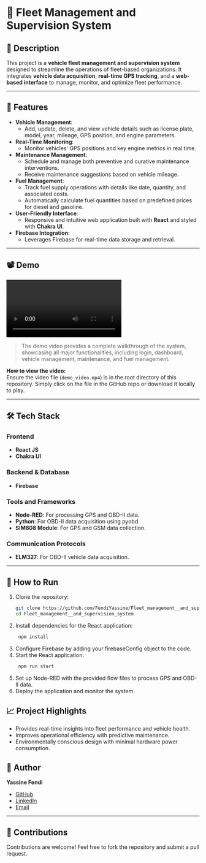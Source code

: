 # 🚗 Fleet Management and Supervision System  

## 📖 Description  
This project is a **vehicle fleet management and supervision system** designed to streamline the operations of fleet-based organizations. It integrates **vehicle data acquisition**, **real-time GPS tracking**, and a **web-based interface** to manage, monitor, and optimize fleet performance.

---

## 🌟 Features  
- **Vehicle Management**:  
  - Add, update, delete, and view vehicle details such as license plate, model, year, mileage, GPS position, and engine parameters.  
- **Real-Time Monitoring**:  
  - Monitor vehicles' GPS positions and key engine metrics in real time.  
- **Maintenance Management**:  
  - Schedule and manage both preventive and curative maintenance interventions.  
  - Receive maintenance suggestions based on vehicle mileage.  
- **Fuel Management**:  
  - Track fuel supply operations with details like date, quantity, and associated costs.  
  - Automatically calculate fuel quantities based on predefined prices for diesel and gasoline.  
- **User-Friendly Interface**:  
  - Responsive and intuitive web application built with **React** and styled with **Chakra UI**.  
- **Firebase Integration**:  
  - Leverages Firebase for real-time data storage and retrieval.  

---

## 📽️ Demo  

![System Demonstration](./demo_video.mp4)  

> The demo video provides a complete walkthrough of the system, showcasing all major functionalities, including login, dashboard, vehicle management, maintenance, and fuel management.  

**How to view the video:**  
Ensure the video file (`demo_video.mp4`) is in the root directory of this repository. Simply click on the file in the GitHub repo or download it locally to play.  

---

## 🛠️ Tech Stack  

### Frontend  
- **React JS**  
- **Chakra UI**  

### Backend & Database  
- **Firebase**  

### Tools and Frameworks  
- **Node-RED**: For processing GPS and OBD-II data.  
- **Python**: For OBD-II data acquisition using pyobd.  
- **SIM808 Module**: For GPS and GSM data collection.  

### Communication Protocols  
- **ELM327**: For OBD-II vehicle data acquisition.  

---

## 🚀 How to Run  

1. Clone the repository:  
   ```bash
   git clone https://github.com/FendiYassine/Fleet_management__and_supervision_system.git
   cd Fleet_management__and_supervision_system
2. Install dependencies for the React application:
   ```bash
    npm install
3. Configure Firebase by adding your firebaseConfig object to the code.
4. Start the React application:
   ```bash
    npm run start

5. Set up Node-RED with the provided flow files to process GPS and OBD-II data.
6. Deploy the application and monitor the system.

## 📈 Project Highlights
* Provides real-time insights into fleet performance and vehicle health.
* Improves operational efficiency with predictive maintenance.
* Environmentally conscious design with minimal hardware power consumption.

## 👤 Author  

**Yassine Fendi**  
- [GitHub](https://github.com/FendiYassine)  
- [LinkedIn](https://www.linkedin.com/in/yassine-fendi-25141a241/)  
- [Email](mailto:yassine.fendi@edu.dsti.institute)  

---

## 🤝 Contributions  

Contributions are welcome! Feel free to fork the repository and submit a pull request.  


 
